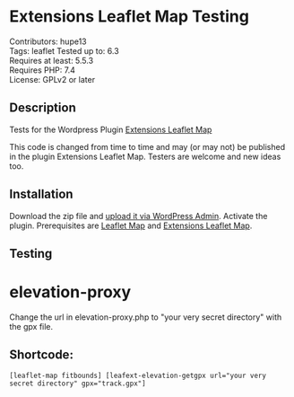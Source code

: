 # Extensions Leaflet Map Testing

Contributors: hupe13    
Tags: leaflet
Tested up to: 6.3  
Requires at least: 5.5.3     
Requires PHP: 7.4     
License: GPLv2 or later  

## Description

Tests for the Wordpress Plugin <a href="https://wordpress.org/plugins/extensions-leaflet-map/">Extensions Leaflet Map</a>

This code is changed from time to time and may (or may not) be published in the plugin Extensions Leaflet Map. Testers are welcome and new ideas too.

<h2>Installation</h2>

Download the zip file and <a href="https://wordpress.org/support/article/managing-plugins/#manual-upload-via-wordpress-admin">upload it via WordPress Admin</a>.
Activate the plugin. Prerequisites are <a href="https://wordpress.org/plugins/leaflet-map/">Leaflet Map</a> and <a href="https://wordpress.org/plugins/extensions-leaflet-map/">Extensions Leaflet Map</a>.

<h2>Testing</h2>

# elevation-proxy

Change the url in elevation-proxy.php to "your very secret directory" with the gpx file.

## Shortcode:

`
[leaflet-map fitbounds]
[leafext-elevation-getgpx url="your very secret directory" gpx="track.gpx"]
`
